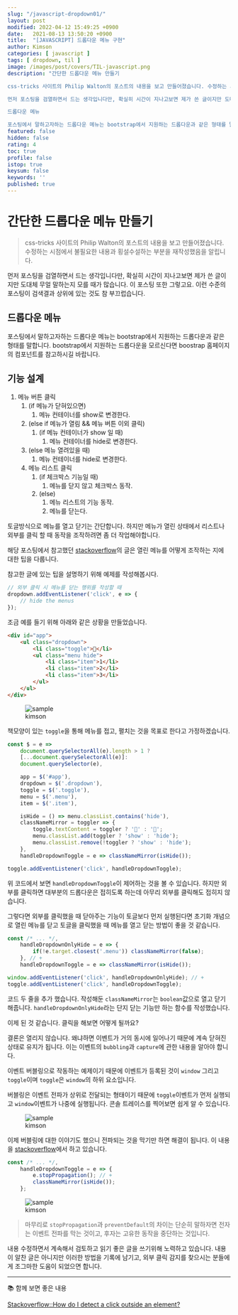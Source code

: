 ```yaml
---
slug: "/javascript-dropdown01/"
layout: post
modified: 2022-04-12 15:49:25 +0900
date:   2021-08-13 13:50:20 +0900
title:  "[JAVASCRIPT] 드롭다운 메뉴 구현"
author: Kimson
categories: [ javascript ]
tags: [ dropdown, til ]
image: /images/post/covers/TIL-javascript.png
description: "간단한 드롭다운 메뉴 만들기

css-tricks 사이트의 Philip Walton의 포스트의 내용을 보고 만들어졌습니다. 수정하는 시점에서 불필요한 내용과 횡설수설하는 부분을 재작성했음을 알립니다.

먼저 포스팅을 검열하면서 드는 생각입니다만, 확실히 시간이 지나고보면 제가 쓴 글이지만 도대체 무얼 말하는지 모를 때가 많습니다. 이 포스팅 또한 그렇고요. 이런 수준의 포스팅이 검색결과 상위에 있는 것도 참 부끄럽습니다.

드롭다운 메뉴

포스팅에서 말하고자하는 드롭다운 메뉴는 bootstrap에서 지원하는 드롭다운과 같은 형태를 말합니다. bootstrap에서 지원하는 드롭다운을 모르신다면 boostrap 홈페이지의 컴포넌트를 참고하시길 바랍니다."
featured: false
hidden: false
rating: 4
toc: true
profile: false
istop: true
keysum: false
keywords: ''
published: true
---
```


# 간단한 드롭다운 메뉴 만들기

> css-tricks 사이트의 Philip Walton의 포스트의 내용을 보고 만들어졌습니다. 수정하는 시점에서 불필요한 내용과 횡설수설하는 부분을 재작성했음을 알립니다.

먼저 포스팅을 검열하면서 드는 생각입니다만, 확실히 시간이 지나고보면 제가 쓴 글이지만 도대체 무얼 말하는지 모를 때가 많습니다. 이 포스팅 또한 그렇고요. 이런 수준의 포스팅이 검색결과 상위에 있는 것도 참 부끄럽습니다.

## 드롭다운 메뉴

포스팅에서 말하고자하는 드롭다운 메뉴는 bootstrap에서 지원하는 드롭다운과 같은 형태를 말합니다. bootstrap에서 지원하는 드롭다운을 모르신다면 boostrap 홈페이지의 컴포넌트를 참고하시길 바랍니다.

## 기능 설계

1. 메뉴 버튼 클릭
   1. (if 메뉴가 닫혀있으면)
      1. 메뉴 컨테이너를 show로 변경한다.
   2. (else if 메뉴가 열림 && 메뉴 버튼 이외 클릭)
      1. (if 메뉴 컨테이너가 show 일 때)
         1. 메뉴 컨테이너를 hide로 변경한다.
   3. (else 메뉴 열려있을 때)
      1. 메뉴 컨테이너를 hide로 변경한다.
   4. 메뉴 리스트 클릭
      1. (if 체크박스 기능일 때)
         1. 메뉴를 닫지 않고 체크박스 동작.
      2. (else)
         1. 메뉴 리스트의 기능 동작.
         2. 메뉴를 닫는다.

토글방식으로 메뉴를 열고 닫기는 간단합니다. 하지만 메뉴가 열린 상태에서 리스트나 외부를 클릭 할 때 동작을 조작하려면 좀 더 작업해야합니다.

해당 포스팅에서 참고했던 [stackoverflow](https://stackoverflow.com/questions/152975/how-do-i-detect-a-click-outside-an-element)의 글은 열린 메뉴를 어떻게 조작하는 지에 대한 팁을 다룹니다.

참고한 글에 있는 팁을 설명하기 위해 예제를 작성해봅시다.

```javascript
// 외부 클릭 시 메뉴를 닫는 행위를 작성할 때
dropdown.addEventListener('click', e => {
    // hide the menus
});
```

조금 예를 들기 위해 아래와 같은 상황을 만들었습니다.

```html
<div id="app">
    <ul class="dropdown">
        <li class="toggle">📘</li>
        <ul class="menu hide">
            <li class="item">1</li>
            <li class="item">2</li>
            <li class="item">3</li>
        </ul>
    </ul>
</div>
```

<figure class="text-center">
<span class="w-inline-block">
   <img src="/images/post/dropdown/dropdown01.png" alt="sample" title="sample">
   <figcaption>kimson</figcaption>
</span>
</figure>

책모양이 있는 `toggle`을 통해 메뉴를 접고, 펼치는 것을 목표로 한다고 가정하겠습니다.

```javascript
const $ = e =>
    document.querySelectorAll(e).length > 1 ?
    [...document.querySelectorAll(e)]:
    document.querySelector(e),

    app = $('#app'),
    dropdown = $('.dropdown'),
    toggle = $('.toggle'),
    menu = $('.menu'),
    item = $('.item'),

    isHide = () => menu.classList.contains('hide'),
    classNameMirror = toggler => {
        toggle.textContent = toggler ? '📖' : '📘';
        menu.classList.add(toggler ? 'show' : 'hide');
        menu.classList.remove(!toggler ? 'show' : 'hide');
    },
    handleDropdownToggle = e => classNameMirror(isHide());

toggle.addEventListener('click', handleDropdownToggle);
```

위 코드에서 보면 `handleDropdownToggle`이 제어하는 것을 볼 수 있습니다. 하지만 외부를 클릭하면 대부분의 드롭다운은 접히도록 하는데 아무리 외부를 클릭해도 접히지 않습니다.

그렇다면 외부를 클릭했을 때 닫아주는 기능이 토글보다 먼저 실행된다면 초기화 개념으로 열린 메뉴를 닫고 토글을 클릭했을 때 메뉴를 열고 닫는 방법이 좋을 것 같습니다.

```javascript
const /* ... */,
    handleDropdownOnlyHide = e => {
        if(!e.target.closest('.menu')) classNameMirror(false);
    }, // +
    handleDropdownToggle = e => classNameMirror(isHide());

window.addEventListener('click', handleDropdownOnlyHide); // +
toggle.addEventListener('click', handleDropdownToggle);
```

코드 두 줄을 추가 했습니다. 작성해둔 `classNameMirror`는 `boolean`값으로 열고 닫기 해줍니다. `handleDropdownOnlyHide`라는 단지 닫는 기능만 하는 함수를 작성했습니다.

이제 된 것 같습니다. 클릭을 해보면 어떻게 될까요?

결론은 열리지 않습니다. 왜냐하면 이벤트가 거의 동시에 일어나기 때문에 계속 닫혀진 상태로 유지가 됩니다. 이는 이벤트의 `bubbling`과 `capture`에 관한 내용을 알아야 합니다.

이벤트 버블링으로 작동하는 예제이기 때문에 이벤트가 등록된 것이 `window` 그리고 `toggle`이며 `toggle`은 `window`의 하위 요소입니다.

버블링은 이벤트 전파가 상위로 전달되는 형태이기 때문에 `toggle`이벤트가 먼저 실행되고 `window`이벤트가 나중에 실행됩니다. 콘솔 트레이스를 찍어보면 쉽게 알 수 있습니다.

<figure class="text-center">
<span class="w-inline-block">
   <img src="/images/post/dropdown/dropdown02.png" alt="sample" title="sample">
   <figcaption>kimson</figcaption>
</span>
</figure>

이제 버블링에 대한 이야기도 했으니 전파되는 것을 막기만 하면 해결이 됩니다. 이 내용을 [stackoverflow](https://stackoverflow.com/questions/152975/how-do-i-detect-a-click-outside-an-element)에서 하고 있습니다.

```javascript
const /* ... */,
    handleDropdownToggle = e => {
        e.stopPropagation(); // +
        classNameMirror(isHide());
    };
```

<figure class="text-center">
<span class="w-inline-block">
   <img src="/images/post/dropdown/dropdown03.png" alt="sample" title="sample">
   <figcaption>kimson</figcaption>
</span>
</figure>

> 마무리로 `stopPropagation`과 `preventDefault`의 차이는 단순히 말하자면 전자는 이벤트 전파를 막는 것이고, 후자는 고유한 동작을 중단하는 것입니다.

내용 수정하면서 계속해서 검토하고 읽기 좋은 글을 쓰기위해 노력하고 있습니다. 내용이 알찬 글은 아니지만 이러한 방법을 기록에 남기고, 외부 클릭 감지를 찾으시는 분들에게 조그마한 도움이 되었으면 합니다.

-----

📚 함께 보면 좋은 내용

[Stackoverflow::How do I detect a click outside an element?](https://stackoverflow.com/questions/152975/how-do-i-detect-a-click-outside-an-element)